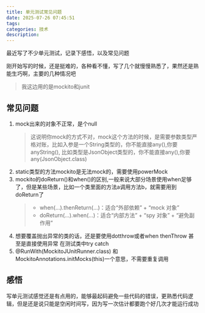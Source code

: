 ```yaml
---
title: 单元测试常见问题
date: 2025-07-26 07:45:51
tags:
categories: 技术
description:
---
```

最近写了不少单元测试，记录下感悟，以及常见问题
<!-- more -->
刚开始写的时候，还是挺难的，各种看不懂，写了几个就慢慢熟悉了，果然还是熟能生巧啊，主要的几种情况吧
> 我这边用的是mockito和junit

## 常见问题
1. mock出来的对象不正常，是个null
	> 这说明你mock的方式不对，mock这个方法的时候，是需要参数类型严格对账，比如入参是一个String类型的，你不能直接any(),你要anyString(),
	> 比如类型是JsonObject类型的，你不能直接any(),你要any(JsonObject.class)
2. static类型的方法mockito是无法mock的，需要使用powerMock
3. mockito的doReturn()和when()的区别,一般来说大部分场景使用when足够了，但是某些场景，比如一个类里面的方法a调用方法b，就需要用到doReturn了
	> - when(...).thenReturn(...)：适合“外部依赖” + “mock 对象”
	> - doReturn(...).when(...)：适合“内部方法” + “spy 对象” + “避免副作用”
4. 想要覆盖抛出异常的类的话，还是要使用dotthrow或者when thenThrow 甚至是直接使用异常 在测试类中try catch
5. @RunWith(MockitoJUnitRunner.class) 和MockitoAnnotations.initMocks(this)一个意思，不需要重复调用
## 感悟
写单元测试感觉还是有点用的，能够最起码避免一些代码的错误，更熟悉代码逻辑，但是还是说只能是空闲时间写，因为写一次估计都要跑个好几次才能运行成功
